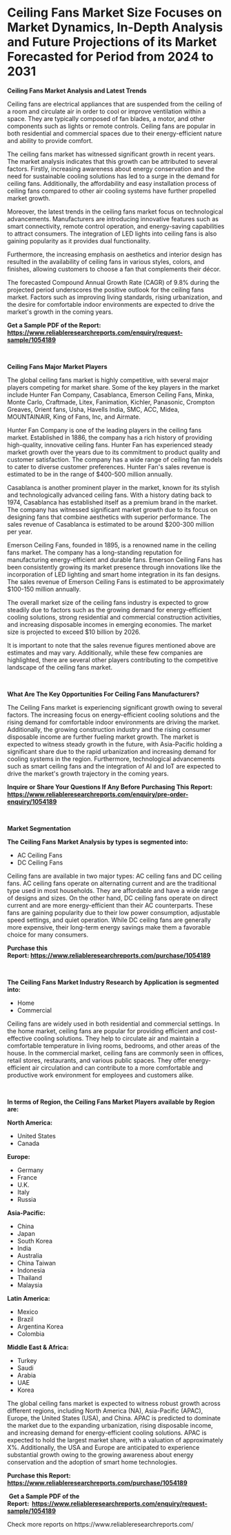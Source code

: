 <p><h1>Ceiling Fans Market Size Focuses on Market Dynamics, In-Depth Analysis and Future Projections of its Market Forecasted for Period from 2024 to 2031</h1></p><p><strong>Ceiling Fans Market Analysis and Latest Trends</strong></p>
<p><p>Ceiling fans are electrical appliances that are suspended from the ceiling of a room and circulate air in order to cool or improve ventilation within a space. They are typically composed of fan blades, a motor, and other components such as lights or remote controls. Ceiling fans are popular in both residential and commercial spaces due to their energy-efficient nature and ability to provide comfort.</p><p>The ceiling fans market has witnessed significant growth in recent years. The market analysis indicates that this growth can be attributed to several factors. Firstly, increasing awareness about energy conservation and the need for sustainable cooling solutions has led to a surge in the demand for ceiling fans. Additionally, the affordability and easy installation process of ceiling fans compared to other air cooling systems have further propelled market growth.</p><p>Moreover, the latest trends in the ceiling fans market focus on technological advancements. Manufacturers are introducing innovative features such as smart connectivity, remote control operation, and energy-saving capabilities to attract consumers. The integration of LED lights into ceiling fans is also gaining popularity as it provides dual functionality.</p><p>Furthermore, the increasing emphasis on aesthetics and interior design has resulted in the availability of ceiling fans in various styles, colors, and finishes, allowing customers to choose a fan that complements their décor.</p><p>The forecasted Compound Annual Growth Rate (CAGR) of 9.8% during the projected period underscores the positive outlook for the ceiling fans market. Factors such as improving living standards, rising urbanization, and the desire for comfortable indoor environments are expected to drive the market's growth in the coming years.</p></p>
<p><strong>Get a Sample PDF of the Report:&nbsp; <a href="https://www.reliableresearchreports.com/enquiry/request-sample/1054189">https://www.reliableresearchreports.com/enquiry/request-sample/1054189</a></strong></p>
<p>&nbsp;</p>
<p><strong>Ceiling Fans Major Market Players</strong></p>
<p><p>The global ceiling fans market is highly competitive, with several major players competing for market share. Some of the key players in the market include Hunter Fan Company, Casablanca, Emerson Ceiling Fans, Minka, Monte Carlo, Craftmade, Litex, Fanimation, Kichler, Panasonic, Crompton Greaves, Orient fans, Usha, Havells India, SMC, ACC, Midea, MOUNTAINAIR, King of Fans, Inc, and Airmate.</p><p>Hunter Fan Company is one of the leading players in the ceiling fans market. Established in 1886, the company has a rich history of providing high-quality, innovative ceiling fans. Hunter Fan has experienced steady market growth over the years due to its commitment to product quality and customer satisfaction. The company has a wide range of ceiling fan models to cater to diverse customer preferences. Hunter Fan's sales revenue is estimated to be in the range of $400-500 million annually.</p><p>Casablanca is another prominent player in the market, known for its stylish and technologically advanced ceiling fans. With a history dating back to 1974, Casablanca has established itself as a premium brand in the market. The company has witnessed significant market growth due to its focus on designing fans that combine aesthetics with superior performance. The sales revenue of Casablanca is estimated to be around $200-300 million per year.</p><p>Emerson Ceiling Fans, founded in 1895, is a renowned name in the ceiling fans market. The company has a long-standing reputation for manufacturing energy-efficient and durable fans. Emerson Ceiling Fans has been consistently growing its market presence through innovations like the incorporation of LED lighting and smart home integration in its fan designs. The sales revenue of Emerson Ceiling Fans is estimated to be approximately $100-150 million annually.</p><p>The overall market size of the ceiling fans industry is expected to grow steadily due to factors such as the growing demand for energy-efficient cooling solutions, strong residential and commercial construction activities, and increasing disposable incomes in emerging economies. The market size is projected to exceed $10 billion by 2026.</p><p>It is important to note that the sales revenue figures mentioned above are estimates and may vary. Additionally, while these few companies are highlighted, there are several other players contributing to the competitive landscape of the ceiling fans market.</p></p>
<p>&nbsp;</p>
<p><strong>What Are The Key Opportunities For Ceiling Fans Manufacturers?</strong></p>
<p><p>The Ceiling Fans market is experiencing significant growth owing to several factors. The increasing focus on energy-efficient cooling solutions and the rising demand for comfortable indoor environments are driving the market. Additionally, the growing construction industry and the rising consumer disposable income are further fueling market growth. The market is expected to witness steady growth in the future, with Asia-Pacific holding a significant share due to the rapid urbanization and increasing demand for cooling systems in the region. Furthermore, technological advancements such as smart ceiling fans and the integration of AI and IoT are expected to drive the market's growth trajectory in the coming years.</p></p>
<p><strong>Inquire or Share Your Questions If Any Before Purchasing This Report: <a href="https://www.reliableresearchreports.com/enquiry/pre-order-enquiry/1054189">https://www.reliableresearchreports.com/enquiry/pre-order-enquiry/1054189</a></strong></p>
<p>&nbsp;</p>
<p><strong>Market Segmentation</strong></p>
<p><strong>The Ceiling Fans Market Analysis by types is segmented into:</strong></p>
<p><ul><li>AC Ceiling Fans</li><li>DC Ceiling Fans</li></ul></p>
<p><p>Ceiling fans are available in two major types: AC ceiling fans and DC ceiling fans. AC ceiling fans operate on alternating current and are the traditional type used in most households. They are affordable and have a wide range of designs and sizes. On the other hand, DC ceiling fans operate on direct current and are more energy-efficient than their AC counterparts. These fans are gaining popularity due to their low power consumption, adjustable speed settings, and quiet operation. While DC ceiling fans are generally more expensive, their long-term energy savings make them a favorable choice for many consumers.</p></p>
<p><strong>Purchase this Report:&nbsp;<a href="https://www.reliableresearchreports.com/purchase/1054189">https://www.reliableresearchreports.com/purchase/1054189</a></strong></p>
<p>&nbsp;</p>
<p><strong>The Ceiling Fans Market Industry Research by Application is segmented into:</strong></p>
<p><ul><li>Home</li><li>Commercial</li></ul></p>
<p><p>Ceiling fans are widely used in both residential and commercial settings. In the home market, ceiling fans are popular for providing efficient and cost-effective cooling solutions. They help to circulate air and maintain a comfortable temperature in living rooms, bedrooms, and other areas of the house. In the commercial market, ceiling fans are commonly seen in offices, retail stores, restaurants, and various public spaces. They offer energy-efficient air circulation and can contribute to a more comfortable and productive work environment for employees and customers alike.</p></p>
<p>&nbsp;</p>
<p><strong>In terms of Region, the Ceiling Fans Market Players available by Region are:</strong></p>
<p>
    <p> <strong> North America: </strong>
        <ul>
            <li>United States</li>
            <li>Canada</li>
        </ul>
        </p> 
    <p> <strong> Europe: </strong>
        <ul>
            <li>Germany</li>
            <li>France</li>
            <li>U.K.</li>
            <li>Italy</li>
            <li>Russia</li>
        </ul>
        </p> 
    <p> <strong> Asia-Pacific: </strong>
        <ul>
            <li>China</li>
            <li>Japan</li>
            <li>South Korea</li>
            <li>India</li>
            <li>Australia</li>
            <li>China Taiwan</li>
            <li>Indonesia</li>
            <li>Thailand</li>
            <li>Malaysia</li>
        </ul>
        </p> 
    <p> <strong> Latin America: </strong>
        <ul>
            <li>Mexico</li>
            <li>Brazil</li>
            <li>Argentina Korea</li>
            <li>Colombia</li>
        </ul>
        </p> 
    <p> <strong> Middle East & Africa: </strong>
        <ul>
            <li>Turkey</li>
            <li>Saudi</li>
            <li>Arabia</li>
            <li>UAE</li>
            <li>Korea</li>
        </ul>
    </p>
    </p>
<p><p>The global ceiling fans market is expected to witness robust growth across different regions, including North America (NA), Asia-Pacific (APAC), Europe, the United States (USA), and China. APAC is predicted to dominate the market due to the expanding urbanization, rising disposable income, and increasing demand for energy-efficient cooling solutions. APAC is expected to hold the largest market share, with a valuation of approximately X%. Additionally, the USA and Europe are anticipated to experience substantial growth owing to the growing awareness about energy conservation and the adoption of smart home technologies.</p></p>
<p><strong>Purchase this Report: <a href="https://www.reliableresearchreports.com/purchase/1054189">https://www.reliableresearchreports.com/purchase/1054189</a></strong></p>
<p>&nbsp;<strong>Get a Sample PDF of the Report:&nbsp;&nbsp;<a href="https://www.reliableresearchreports.com/enquiry/request-sample/1054189">https://www.reliableresearchreports.com/enquiry/request-sample/1054189</a></strong></p>
<p><strong></strong></p>
<p>Check more reports on https://www.reliableresearchreports.com/</p>